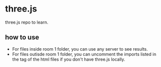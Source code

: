 # three.js
three.js repo to learn.

## how to use
- For files inside room 1 folder, you can use any server to see results.
- For files outisde room 1 folder, you can uncomment the imports listed in the <head> tag of the html files if you don't have three.js locally.
